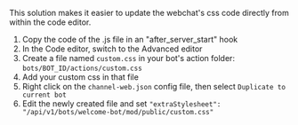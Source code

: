 This solution makes it easier to update the webchat's css code directly from within the code editor.

1. Copy the code of the .js file in an "after_server_start" hook
2. In the Code editor, switch to the Advanced editor
3. Create a file named `custom.css` in your bot's action folder: `bots/BOT_ID/actions/custom.css`
4. Add your custom css in that file
5. Right click on the `channel-web.json` config file, then select `Duplicate to current bot`
6. Edit the newly created file and set `"extraStylesheet": "/api/v1/bots/welcome-bot/mod/public/custom.css"`
